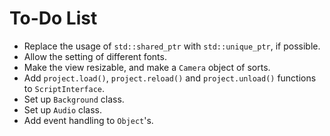To-Do List
==========

- Replace the usage of `std::shared_ptr` with `std::unique_ptr`, if possible.
- Allow the setting of different fonts.
- Make the view resizable, and make a `Camera` object of sorts.
- Add `project.load()`, `project.reload()` and `project.unload()` functions to `ScriptInterface`.
- Set up `Background` class.
- Set up `Audio` class.
- Add event handling to `Object`'s.
